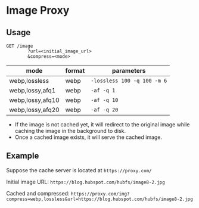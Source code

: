 # Image Proxy

## Usage

```
GET /image
        ?url=<initial_image_url>
        &compress=<mode>
```

|mode|format|parameters|
|---|---|---|
|webp,lossless|webp|`-lossless 100 -q 100 -m 6`|
|webp,lossy,afq1|webp|`-af -q 1`|
|webp,lossy,afq10|webp|`-af -q 10`|
|webp,lossy,afq20|webp|`-af -q 20`|

- If the image is not cached yet, it will redirect to the original image while caching the image in the background to disk.
- Once a cached image exists, it will serve the cached image.

## Example

Suppose the cache server is located at `https://proxy.com/`

Initial image URL: `https://blog.hubspot.com/hubfs/image8-2.jpg`

Cached and compressed: `https://proxy.com/img?compress=webp,lossless&url=https://blog.hubspot.com/hubfs/image8-2.jpg`